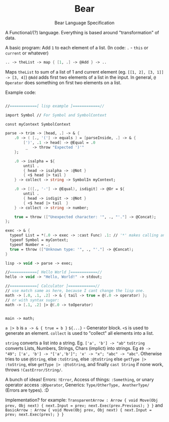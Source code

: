 <h1 align="center"> Bear </h1>
<p align="center">Bear Language Specification</p>

A Functional/(?) language. Everything is based around "transformation" of data.

A basic program: Add `1` to each element of a list.
(In code: `.` - `this` or `current` or whatever)
```fsharp
.. -> theList -> map { [1, .] -> @Add } -> ..
```
Maps `theList` to sum of a list of 1 and current element (eg. `[[1, 2], [3, 1]] -> [3, 4]`) `@Add` adds first two elements of a list in the input. In general, `@` `Operator` does something on first two elements on a list.

Example code:
```fsharp

//============[ lisp example ]============//

import Symbol // For Symbol and SymbolContext

const myContext SymbolContext

parse -> trim -> [head, .] -> & {
  	.0 -> ( [., '('] -> equals ) = [parseInside, .] -> & {
		[')', .1 -> head] -> @Equal = .0
		 _  -> throw "Expected ')'"
	};

  	.0 -> isalpha = ${
		until .
		{ head -> isalpha -> :@Not }
		{ <$ head |> tail }
	} -> collect -> string -> SymbolIn myContext;

	.0 -> [([., '-'] -> @Equal), isdigit] -> @Or = ${
		until .
		{ head -> isdigit -> :@Not }
		{ <$ head |> tail  }
	} -> collect -> string -> number;

   	true = throw (["Unexpected character: '", ., "'."] -> @Concat);
};

exec -> & {
  typeof List = *(.0 -> exec -> :cast Func) .1: // '*' makes calling an expression possible
  typeof Symbol = myContext;
  typeof Number = .;
  true = throw (["Unknown type: '", ., "'."] -> @Concat);
}

lisp -> void -> parse -> exec;

//============[ Hello World ]============//
hello -> void -> "Hello, World!" -> stdout;

//============[ Calculator ]============//
// use match same as here, because I cant change the lisp one.
math -> [.0, .1, .2] -> & { tail -> true = @(.0 -> operator) };
// or with syntax sugar:
math -> [.1, .2] |> @(.0 -> toOperator)


main -> math;
```

`a |> b` is `a -> & { true = b }`
`${...}` - Generator block. `<$` is used to generate an element.
`collect` is used to "collect" all elements into a list.

`string` converts a list into a string. Eg. `['a', 'b'] -> "ab"`
`toString` converts Lists, Numbers, Strings, Chars (implict) into strings. Eg `49 -> "49"; ['a', 'b'] -> "['a','b']"; 'x' -> "x"; "abc" -> "abc"`. Otherwise tries to use `@String`, else `:toString`, else `:@toString` else `getType |> :toString`, else `getType |> :@toString`, and finally `cast String` if none work, throws `!CastError/String/`.

A bunch of ideas! Errors: `!Error`, Access of things: `:Something`, or unary operator access `:@Operator`, Generics: `Type/OtherType, AnotherType/` (Errors are types).
:D

Implementation?
for example: `TransparentArrow : Arrow { void Move(Obj prev, Obj next) { next.Input = prev; next.Exec(prev.Previous); } }`
and `BasicArrow : Arrow { void Move(Obj prev, Obj next) { next.Input = prev; next.Exec(prev); } }`



